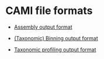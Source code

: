 # CAMI file formats

* [Assembly output format](https://github.com/CAMI-challenge/file_formats/blob/main/contest_information/file_formats/CAMI_A_specification.mkd)

* [(Taxonomic) Binning output format](https://github.com/CAMI-challenge/file_formats/blob/main/contest_information/file_formats/CAMI_B_specification.mkd)

* [Taxonomic profiling output format](https://github.com/CAMI-challenge/file_formats/blob/main/contest_information/file_formats/CAMI_TP_specification.mkd)
